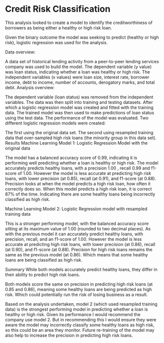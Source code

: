 # Credit Risk Classification

This analysis looked to create a model to identify the creditworthiness of borrowers as being either a healthy or high risk loan.

Given the binary outcome the model was seeking to predict (healthy or high risk), logistic regression was used for the analysis.

Data overview:

A data set of historical lending activity from a peer-to-peer lending services company was used to build the model.
The dependent variable (y value) was loan status, indicating whether a loan was healthy or high risk.
The independent variables (x values) were loan size, interest rate, borrower income, debt to income, number of accounts, derogatory marks, and total debt.
Analysis overview:

The dependent variable (loan status) was removed from the independent variables.
The data was then split into training and testing datasets.
After which a logistic regression model was created and fitted with the training data.
The trained model was then used to make predictions of loan status using the test data.
The performance of the model was evaluated.
Two different logistic regression models were created:

The first using the original data set.
The second using resampled training data that over-sampled high risk loans (the minority group in this data set).
Results
Machine Learning Model 1: Logistic Regression Model with the original data

The model has a balanced accuracy score of 0.99, indicating it is performing well predicting whether a loan is healthy or high risk.
The model accurately predicts healthy loans, with a precision 1.00 , recall 0.99 and f1-score of 1.00. However the model is less accurate at predicting high risk loans, with lower precision (at 0.85), recall (at 0.91), and f1-score (at 0.88).
Precision looks at when the model predicts a high risk loan, how often it correctly does so. When this model predicts a high risk loan, it is correct 87% of the time. Indicating there are some healthy loans being incorrectly classified as high risk.


Machine Learning Model 2: Logistic Regression model with resampled training data

This is a stronger performing model, with the balanced accuracy score sitting at its maximum value of 1.00 (rounded to two decimal places).
As with the previous model it can accurately predict healthy loans, with precision, recall, and an f1-score of 1.00.
However the model is less accurate at predicting high risk loans, with lower precision (at 0.86), recall (at 0.90), and f1-score (at 0.88).
Precision for high risk loans remains the same as the previous model (at 0.86). Which means that some healthy loans are being classified as high risk.


Summary
While both models accurately predict healthy loans, they differ in their ability to predict high risk loans.

Both models score the same on precision in predicting high risk loans (at 0.85 and 0.86), meaning some healthy loans are being predicted as high risk. Which could potentially run the risk of losing business as a result.

Based on the analysis undertaken, model 2 (which used resampled training data) is the strongest performing model in predicting whether a loan is healthy or high risk. Given its performance I would recommend the company use model 2. But in recommending this I would ensure they were aware the model may incorrectly classify some healthy loans as high risk, so this could be an area they monitor. Future re-training of the model may also help to increase the precision in predicting high risk loans.

